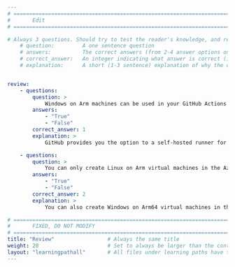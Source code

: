 ```yaml
---
# ================================================================================
#       Edit
# ================================================================================

# Always 3 questions. Should try to test the reader's knowledge, and reinforce the key points you want them to remember.
    # question:         A one sentence question
    # answers:          The correct answers (from 2-4 answer options only). Should be surrounded by quotes.
    # correct_answer:   An integer indicating what answer is correct (index starts from 0)
    # explanation:      A short (1-3 sentence) explanation of why the correct answer is correct. Can add additional context if desired


review:
    - questions:
        question: >
            Windows on Arm machines can be used in your GitHub Actions CI/CD workflows.
        answers:
            - "True"
            - "False"
        correct_answer: 1
        explanation: >
            GitHub provides you the option to a self-hosted runner for your Windows on Arm machine.

    - questions:
        question: >
            You can only create Linux on Arm virtual machines in the Azure cloud.
        answers:
            - "True"
            - "False"
        correct_answer: 2
        explanation: >
            You can also create Windows on Arm64 virtual machines in the Azure cloud.

# ================================================================================
#       FIXED, DO NOT MODIFY
# ================================================================================
title: "Review"                 # Always the same title
weight: 20                      # Set to always be larger than the content in this path
layout: "learningpathall"       # All files under learning paths have this same wrapper
---
```

